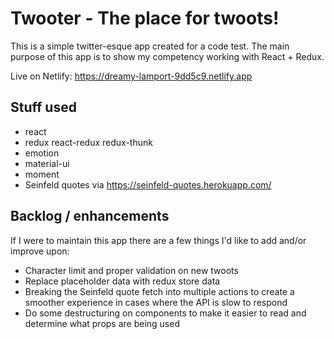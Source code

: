 # Twooter - The place for twoots!

This is a simple twitter-esque app created for a code test. The main purpose of this app is to show my competency working with React + Redux.

Live on Netlify: https://dreamy-lamport-9dd5c9.netlify.app

## Stuff used

- react
- redux react-redux redux-thunk
- emotion
- material-ui
- moment
- Seinfeld quotes via https://seinfeld-quotes.herokuapp.com/

## Backlog / enhancements

If I were to maintain this app there are a few things I'd like to add and/or improve upon:

- Character limit and proper validation on new twoots
- Replace placeholder data with redux store data
- Breaking the Seinfeld quote fetch into multiple actions to create a smoother experience in cases where the API is slow to respond
- Do some destructuring on components to make it easier to read and determine what props are being used
